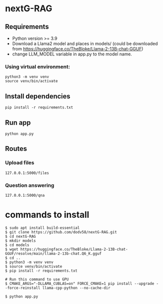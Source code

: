 # nextG-RAG

## Requirements

- Python version >= 3.9
- Download a Llama2 model and places in models/ (could be downloaded from https://huggingface.co/TheBloke/Llama-2-13B-chat-GGUF) 
- change LLM_MODEL variable in app.py to the model name.

### Using virtual environment:
```
python3 -m venv venv
source venv/bin/activate
```

## Install dependencies 
`pip install -r requirements.txt`

## Run app
`python app.py`

## Routes 

### Upload files
`127.0.0.1:5000/files`

### Question answering
`127.0.0.1:5000/qna`



# commands to install

```
$ sudo apt install build-essential
$ git clone https://github.com/dodv58/nextG-RAG.git
$ cd nextG-RAG 
$ mkdir models
$ cd models
$ wget https://huggingface.co/TheBloke/Llama-2-13B-chat-GGUF/resolve/main/llama-2-13b-chat.Q6_K.gguf
$ cd ..
$ python3 -m venv venv
$ source venv/bin/activate
$ pip install -r requirements.txt

# Run this command to use GPU 
$ CMAKE_ARGS="-DLLAMA_CUBLAS=on" FORCE_CMAKE=1 pip install --upgrade --force-reinstall llama-cpp-python --no-cache-dir

$ python app.py
```